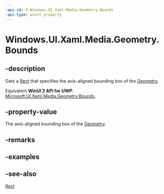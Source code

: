 ```yaml
---
-api-id: P:Windows.UI.Xaml.Media.Geometry.Bounds
-api-type: winrt property
---
```


<!-- Property syntax
public Windows.Foundation.Rect Bounds { get; }
-->

# Windows.UI.Xaml.Media.Geometry.Bounds

## -description
Gets a [Rect](../windows.foundation/rect.md) that specifies the axis-aligned bounding box of the [Geometry](geometry.md).

Equivalent **WinUI 2 API for UWP**: [Microsoft.UI.Xaml.Media.Geometry.Bounds](/windows/winui/api/microsoft.ui.xaml.media.geometry.bounds).

## -property-value
The axis-aligned bounding box of the [Geometry](geometry.md).

## -remarks

## -examples

## -see-also
[Rect](../windows.foundation/rect.md)
